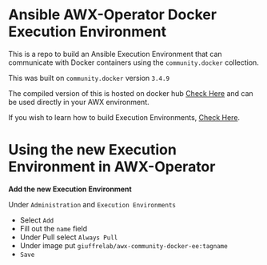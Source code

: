 # Ansible AWX-Operator Docker Execution Environment

This is a repo to build an Ansible Execution Environment that can communicate with Docker containers using the `community.docker` collection.

This was built on `community.docker` version `3.4.9`

The compiled version of this is hosted on docker hub [Check Here](https://hub.docker.com/r/giuffrelab/awx-community-docker-ee) and can be used directly in your AWX environment.

If you wish to learn how to build Execution Environments, [Check Here](https://github.com/GiuffreLab/building-execution-environments).

# Using the new Execution Environment in AWX-Operator

**Add the new Execution Environment**

Under `Administration` and `Execution Environments`
- Select `Add`
- Fill out the `name` field
- Under Pull select `Always Pull`
- Under image put `giuffrelab/awx-community-docker-ee:tagname`
- `Save`
